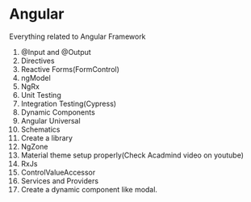 # Angular
Everything related to Angular Framework

1. @Input and @Output
2. Directives
3. Reactive Forms(FormControl)
4. ngModel
5. NgRx
6. Unit Testing
7. Integration Testing(Cypress)
8. Dynamic Components
9. Angular Universal
10. Schematics
11. Create a library
12. NgZone
13. Material theme setup properly(Check Acadmind video on youtube)
14. RxJs
15. ControlValueAccessor
16. Services and Providers
17. Create a dynamic component like modal.
